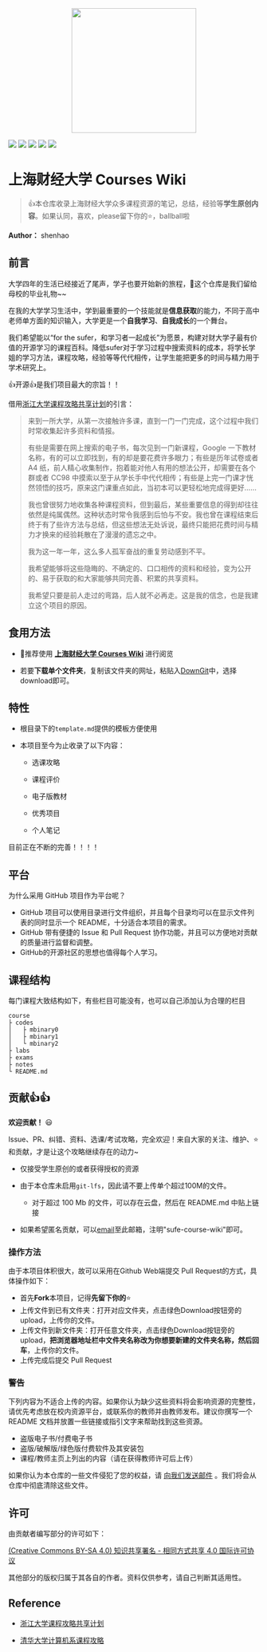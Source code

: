 <div align=center>
<img src="https://raw.githubusercontent.com/shenhao-stu/WiKi-for-Sufe-Courses/master/sufe_logo.png" width="250">
</div>


[![](https://img.shields.io/github/watchers/shenhao-stu/WiKi-for-Sufe-Courses.svg?style=flat)](https://github.com/shenhao-stu/WiKi-for-Sufe-Courses/watchers)
[![](https://img.shields.io/github/stars/shenhao-stu/WiKi-for-Sufe-Courses.svg?style=flat)](https://github.com/shenhao-stu/WiKi-for-Sufe-Courses/stargazers)
[![](https://img.shields.io/github/forks/shenhao-stu/WiKi-for-Sufe-Courses.svg?style=flat)](https://github.com/shenhao-stu/WiKi-for-Sufe-Courses/network/members)
[![](https://img.shields.io/github/issues-pr-closed-raw/shenhao-stu/WiKi-for-Sufe-Courses.svg?style=flat)](https://github.com/shenhao-stu/WiKi-for-Sufe-Courses/issues)
![](https://img.shields.io/github/repo-size/shenhao-stu/WiKi-for-Sufe-Courses.svg?style=flat)

# 上海财经大学 Courses Wiki

> 👍本仓库收录上海财经大学众多课程资源的笔记，总结，经验等**学生原创内容**。如果认同，喜欢，please留下你的⭐，ballball啦

**Author：** shenhao	

## 前言

大学四年的生活已经接近了尾声，学子也要开始新的旅程，🎉这个仓库是我们留给母校的毕业礼物~~

在我的大学学习生活中，学到最重要的一个技能就是**信息获取**的能力，不同于高中老师单方面的知识输入，大学更是一个**自我学习**、**自我成长**的一个舞台。

我们希望能以“for the sufer，和学习者一起成长”为愿景，构建对财大学子最有价值的开源学习的课程百科。降低sufer对于学习过程中搜索资料的成本，将学长学姐的学习方法，课程攻略，经验等等代代相传，让学生能把更多的时间与精力用于学术研究上。

👍开源👍是我们项目最大的宗旨！！

借用[浙江大学课程攻略共享计划](https://github.com/QSCTech/zju-icicles)的引言：

> 来到一所大学，从第一次接触许多课，直到一门一门完成，这个过程中我们时常收集起许多资料和情报。
>
> 有些是需要在网上搜索的电子书，每次见到一门新课程，Google 一下教材名称，有的可以立即找到，有的却是要花费许多眼力；有些是历年试卷或者 A4 纸，前人精心收集制作，抱着能对他人有用的想法公开，却需要在各个群或者 CC98 中摸索以至于从学长手中代代相传；有些是上完一门课才恍然领悟的技巧，原来这门课重点如此，当初本可以更轻松地完成得更好……
>
> 我也曾很努力地收集各种课程资料，但到最后，某些重要信息的得到却往往依然是纯属偶然。这种状态时常令我感到后怕与不安。我也曾在课程结束后终于有了些许方法与总结，但这些想法无处诉说，最终只能把花费时间与精力才换来的经验耗散在了漫漫的遗忘之中。
>
> 我为这一年一年，这么多人孤军奋战的重复劳动感到不平。
>
> 我希望能够将这些隐晦的、不确定的、口口相传的资料和经验，变为公开的、易于获取的和大家能够共同完善、积累的共享资料。
>
> 我希望只要是前人走过的弯路，后人就不必再走。这是我的信念，也是我建立这个项目的原因。

## 食用方法

- 👀推荐使用 [**上海财经大学 Courses Wiki**](https://shenhao-stu.github.io/WiKi-for-Sufe-Courses/) 进行阅览

- 若要**下载单个文件夹**，复制该文件夹的网址，粘贴入[DownGit](https://minhaskamal.github.io/DownGit/#/home)中，选择download即可。

## 特性 

- 根目录下的`template.md`提供的模板方便使用

- 本项目至今为止收录了以下内容：

  - 选课攻略
  - 课程评价

  - 电子版教材

  - 优秀项目

  - 个人笔记


目前正在不断的完善！！！！

## 平台

为什么采用 GitHub 项目作为平台呢？

- GitHub 项目可以使用目录进行文件组织，并且每个目录均可以在显示文件列表的同时显示一个 README，十分适合本项目的需求。
- GitHub 带有便捷的 Issue 和 Pull Request 协作功能，并且可以方便地对贡献的质量进行监督和调整。
- GitHub的开源社区的思想也值得每个人学习。

## 课程结构

每门课程大致结构如下，有些栏目可能没有，也可以自己添加认为合理的栏目

```
course
├ codes
│   ├ mbinary0
│   ├ mbinary1
│   └ mbinary2
├ labs
├ exams
├ notes
└ README.md
```

## 贡献👍👍

**欢迎贡献！** 😃

Issue、PR、纠错、资料、选课/考试攻略，完全欢迎！来自大家的关注、维护、⭐和贡献，才是让这个攻略继续存在的动力~

- 仅接受学生原创的或者获得授权的资源
- 由于本仓库未启用`git-lfs`，因此请不要上传单个超过100M的文件。
  - 对于超过 100 Mb 的文件，可以存在云盘，然后在 README.md 中贴上链接

- 如果希望匿名贡献，可以[email](mailto:shenhao0223@163.sufe.edu.cn)至此邮箱，注明"sufe-course-wiki"即可。

### 操作方法

由于本项目体积很大，故可以采用在Github Web端提交 Pull Request的方式，具体操作如下：

- 首先**Fork**本项目，记得**先留下你的**⭐
- 上传文件到已有文件夹：打开对应文件夹，点击绿色Download按钮旁的upload，上传你的文件。
- 上传文件到新文件夹：打开任意文件夹，点击绿色Download按钮旁的upload，**把浏览器地址栏中文件夹名称改为你想要新建的文件夹名称，然后回车**，上传你的文件。
- 上传完成后提交 Pull Request

### 警告

下列内容为不适合上传的内容。如果你认为缺少这些资料将会影响资源的完整性，请优先考虑放在校内资源平台，或联系你的教师并由教师发布。建议你撰写一个 README 文档并放置一些链接或指引文字来帮助找到这些资源。

- 盗版电子书/付费电子书
- 盗版/破解版/绿色版付费软件及其安装包
- 课程/教师主页上列出的内容（请在获得教师许可后上传）

如果你认为本仓库的一些文件侵犯了您的权益，请 [向我们发送邮件](mailto:shenhao0223@163.sufe.edu.cn) 。我们将会从仓库中彻底清除这些文件。

## 许可

由贡献者编写部分的许可如下：

[(Creative Commons BY-SA 4.0) 知识共享署名 - 相同方式共享 4.0 国际许可协议](https://creativecommons.org/licenses/by-nc-sa/4.0/deed.zh)

其他部分的版权归属于其各自的作者。资料仅供参考，请自己判断其适用性。

## Reference

- [浙江大学课程攻略共享计划](https://github.com/QSCTech/zju-icicles)

- [清华大学计算机系课程攻略](https://github.com/PKUanonym/REKCARC-TSC-UHT)

  

  